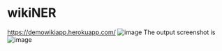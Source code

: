 # wikiNER
https://demowikiapp.herokuapp.com/
![image](https://user-images.githubusercontent.com/23698955/110206026-70aaac80-7ea1-11eb-9567-133d6e40ae92.png)
The output screenshot is 
![image](https://user-images.githubusercontent.com/23698955/110206084-c1baa080-7ea1-11eb-8f3b-1fc1c6c533f7.png)
